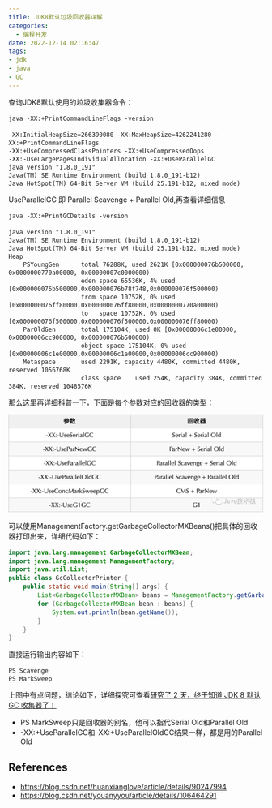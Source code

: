 ```yaml
---
title: JDK8默认垃圾回收器详解
categories:
  - 编程开发
date: 2022-12-14 02:16:47
tags:
- jdk
- java
- GC
---
```


查询JDK8默认使用的垃圾收集器命令：

```shell {.line-numbers}
java -XX:+PrintCommandLineFlags -version

-XX:InitialHeapSize=266390080 -XX:MaxHeapSize=4262241280 -XX:+PrintCommandLineFlags 
-XX:+UseCompressedClassPointers -XX:+UseCompressedOops 
-XX:-UseLargePagesIndividualAllocation -XX:+UseParallelGC
java version "1.8.0_191"
Java(TM) SE Runtime Environment (build 1.8.0_191-b12)
Java HotSpot(TM) 64-Bit Server VM (build 25.191-b12, mixed mode)
```

UseParallelGC 即 Parallel Scavenge + Parallel Old,再查看详细信息

```shell {.line-numbers}
java -XX:+PrintGCDetails -version

java version "1.8.0_191"
Java(TM) SE Runtime Environment (build 1.8.0_191-b12)
Java HotSpot(TM) 64-Bit Server VM (build 25.191-b12, mixed mode)
Heap
 	PSYoungGen      total 76288K, used 2621K [0x000000076b500000, 0x0000000770a00000, 0x00000007c0000000)
  					eden space 65536K, 4% used [0x000000076b500000,0x000000076b78f748,0x000000076f500000)
  					from space 10752K, 0% used [0x000000076ff80000,0x000000076ff80000,0x0000000770a00000)
  					to   space 10752K, 0% used [0x000000076f500000,0x000000076f500000,0x000000076ff80000)
	ParOldGen       total 175104K, used 0K [0x00000006c1e00000, 0x00000006cc900000, 0x000000076b500000)
  					object space 175104K, 0% used [0x00000006c1e00000,0x00000006c1e00000,0x00000006cc900000)
 	Metaspace       used 2291K, capacity 4480K, committed 4480K, reserved 1056768K
  					class space    used 254K, capacity 384K, committed 384K, reserved 1048576K
```

那么这里再详细科普一下，下面是每个参数对应的回收器的类型：

![](JDK8默认垃圾回收器详解/2022-12-14-02-21-17.png)

可以使用ManagementFactory.getGarbageCollectorMXBeans()把具体的回收器打印出来，详细代码如下：

```java {.line-numbers}
import java.lang.management.GarbageCollectorMXBean;
import java.lang.management.ManagementFactory;
import java.util.List;
public class GcCollectorPrinter {
    public static void main(String[] args) {
        List<GarbageCollectorMXBean> beans = ManagementFactory.getGarbageCollectorMXBeans();
        for (GarbageCollectorMXBean bean : beans) {
            System.out.println(bean.getName());
        }
    }
}
```

直接运行输出内容如下：

```shell {.line-numbers}
PS Scavenge
PS MarkSweep
```

上图中有点问题，结论如下，详细探究可查看[研究了 2 天，终于知道 JDK 8 默认 GC 收集器了！](https://blog.csdn.net/youanyyou/article/details/106464291)

- PS MarkSweep只是回收器的别名，他可以指代Serial Old和Parallel Old
- -XX:+UseParallelGC和-XX:+UseParallelOldGC结果一样，都是用的Parallel Old

## References

- https://blog.csdn.net/huanxianglove/article/details/90247994
- https://blog.csdn.net/youanyyou/article/details/106464291